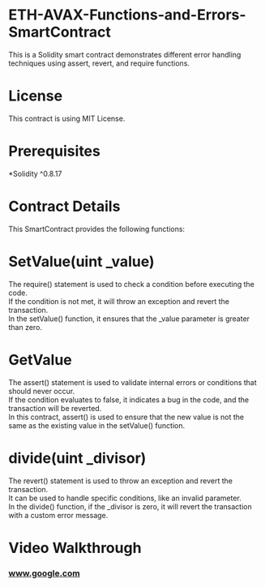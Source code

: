 # ETH-AVAX-Functions-and-Errors- SmartContract
This is a Solidity smart contract demonstrates different error handling techniques using assert, revert, and require functions.

# License
This contract is using MIT License.
# Prerequisites
*Solidity ^0.8.17

# Contract Details
This SmartContract provides the following functions:

# SetValue(uint _value)
The require() statement is used to check a condition before executing the code.<br> If the condition is not met, it will throw an exception and revert the transaction.<br> In the setValue() function, it ensures that the _value parameter is greater than zero.

# GetValue
The assert() statement is used to validate internal errors or conditions that should never occur.<br> If the condition evaluates to false, it indicates a bug in the code, and the transaction will be reverted.<br> In this contract, assert() is used to ensure that the new value is not the same as the existing value in the setValue() function.

# divide(uint _divisor)
The revert() statement is used to throw an exception and revert the transaction.<br> It can be used to handle specific conditions, like an invalid parameter.<br> In the divide() function, if the _divisor is zero, it will revert the transaction with a custom error message.

# Video Walkthrough
### www.google.com
